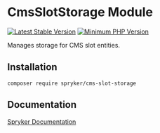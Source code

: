 # CmsSlotStorage Module
[![Latest Stable Version](https://poser.pugx.org/spryker/cms-slot-storage/v/stable.svg)](https://packagist.org/packages/spryker/cms-slot-storage)
[![Minimum PHP Version](https://img.shields.io/badge/php-%3E%3D%207.4-8892BF.svg)](https://php.net/)

Manages storage for CMS slot entities.

## Installation

```
composer require spryker/cms-slot-storage
```

## Documentation

[Spryker Documentation](https://documentation.spryker.com)
